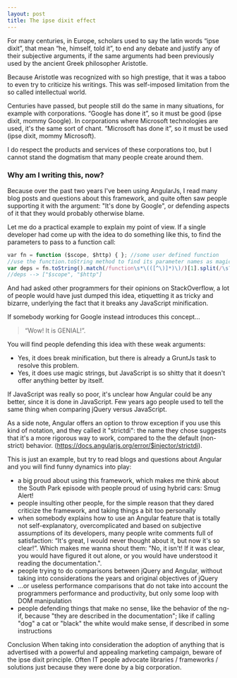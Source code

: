 ```yaml
---
layout: post
title: The ipse dixit effect
---
```


For many centuries, in Europe, scholars used to say the latin words “ipse dixit”, that mean “he, himself, told it”, to end any debate and justify any of their subjective arguments, if the same arguments had been previously used by the ancient Greek philosopher Aristotle.

Because Aristotle was recognized with so high prestige, that it was a taboo to even try to criticize his writings. This was self-imposed limitation from the so called intellectual world.

Centuries have passed, but people still do the same in many situations, for example with corporations.
“Google has done it”, so it must be good (ipse dixit, mommy Google).
In corporations where Microsoft technologies are used, it's the same sort of chant.
“Microsoft has done it”, so it must be used (ipse dixit, mommy Microsoft).

I do respect the products and services of these corporations too, but I cannot stand the dogmatism that many people create around them.

### Why am I writing this, now? 
Because over the past two years I've been using AngularJs, I read many blog posts and questions about this framework, and quite often saw people supporting it with the argument: "It's done by Google", or defending aspects of it that they would probably otherwise blame.

Let me do a practical example to explain my point of view.
If a single developer had come up with the idea to do something like this, to find the parameters to pass to a function call:

```javascript
﻿var﻿ fn = function ($scope, $http) { }; //some user defined function
//use the function.toString method to find its parameter names as magic strings
var deps ﻿=﻿ fn.toString().match(/function\s*\(([^\)]*)\)/)[1].split(/\s?,\s?/); 
//deps --> ["$scope", "$http"]
```

And had asked other programmers for their opinions on StackOverflow, a lot of people would have just dumped this idea, etiquetting it as tricky and bizarre, underlying the fact that it breaks any JavaScript minification.

If somebody working for Google instead introduces this concept...
> “Wow! It is GENIAL!”. 

You will find people defending this idea with these weak arguments:

* Yes, it does break minification, but there is already a GruntJs task to resolve this problem.
* Yes, it does use magic strings, but JavaScript is so shitty that it doesn't offer anything better by itself.

If JavaScript was really so poor, it's unclear how Angular could be any better, since it is done in JavaScript. Few years ago people used to tell the same thing when comparing jQuery versus JavaScript.

As a side note, Angular offers an option to throw exception if you use this kind of notation, and they called it "strictdi": the name they chose suggests that it's a more rigorous way to work, compared to the the default (non-strict) behavior. (https://docs.angularjs.org/error/$injector/strictdi).

This is just an example, but try to read blogs and questions about Angular and you will find funny dynamics into play:

* a big proud about using this framework, which makes me think about the South Park episode with people proud of using hybrid cars: Smug Alert!
* people insulting other people, for the simple reason that they dared criticize the framework, and taking things a bit too personally
* when somebody explains how to use an Angular feature that is totally not self-explanatory, overcomplicated and based on subjective assumptions of its developers, many people write comments full of satisfaction: “It's great, I would never thought about it, but now it's so clear!”.
Which makes me wanna shout them: "No, it isn't! If it was clear, you would have figured it out alone, or you would have understood it reading the documentation.".
* people trying to do comparisons between jQuery and Angular, without taking into considerations the years and original objectives of jQuery
* ...or useless performance comparisons that do not take into account the programmers performance and productivity, but only some loop with DOM manipulation
* people defending things that make no sense, like the behavior of the ng-if, because "they are described in the documentation"; like if calling "dog" a cat or "black" the white would make sense, if described in some instructions

Conclusion
When taking into consideration the adoption of anything that is advertised with a powerful and appealing marketing campaign, beware of the ipse dixit principle. Often IT people advocate libraries / frameworks / solutions just because they were done by a big corporation.
